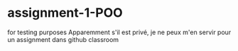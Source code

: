 # assignment-1-POO
for testing purposes
Apparemment s'il est privé, je ne peux m'en servir pour un assignment dans github classroom
